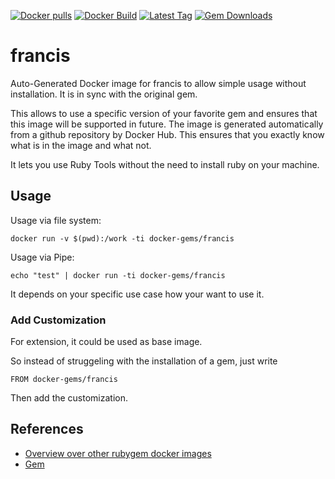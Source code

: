 [![Docker pulls](https://img.shields.io/docker/pulls/rubygem/francis.svg)](https://hub.docker.com/r/rubygem/francis/)
[![Docker Build](https://img.shields.io/docker/automated/rubygem/francis.svg)](https://hub.docker.com/r/rubygem/francis/)
[![Latest Tag](https://img.shields.io/github/tag/docker-rubygem/francis.svg)](https://hub.docker.com/r/rubygem/francis/)
[![Gem Downloads](https://img.shields.io/gem/dt/francis.svg)](https://rubygems.org/gems/francis/)
# francis

Auto-Generated Docker image for francis to allow simple usage without installation.
It is in sync with the original gem.

This allows to use a specific version of your favorite gem and ensures that this image will be supported in future.
The image is generated automatically from a github repository by Docker Hub.
This ensures that you exactly know what is in the image and what not.

It lets you use Ruby Tools without the need to install ruby on your machine.

## Usage

Usage via file system:

`docker run -v $(pwd):/work -ti docker-gems/francis`

Usage via Pipe:

`echo "test" | docker run -ti docker-gems/francis`

It depends on your specific use case how your want to use it.

### Add Customization

For extension, it could be used as base image.

So instead of struggeling with the installation of a gem, just write

`FROM docker-gems/francis`

Then add the customization.

## References

 - [Overview over other rubygem docker images](https://github.com/thinkbot/docker-rubygem)
 - [Gem](https://rubygems.org/gems/francis/)

